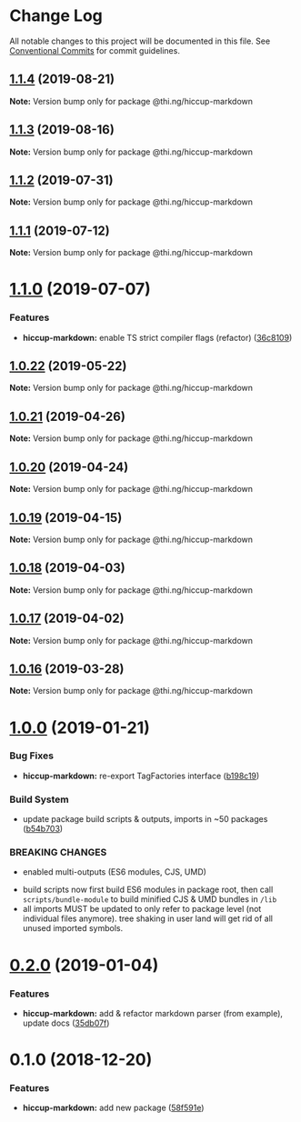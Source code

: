# Change Log

All notable changes to this project will be documented in this file.
See [Conventional Commits](https://conventionalcommits.org) for commit guidelines.

## [1.1.4](https://github.com/thi-ng/umbrella/compare/@thi.ng/hiccup-markdown@1.1.3...@thi.ng/hiccup-markdown@1.1.4) (2019-08-21)

**Note:** Version bump only for package @thi.ng/hiccup-markdown





## [1.1.3](https://github.com/thi-ng/umbrella/compare/@thi.ng/hiccup-markdown@1.1.2...@thi.ng/hiccup-markdown@1.1.3) (2019-08-16)

**Note:** Version bump only for package @thi.ng/hiccup-markdown





## [1.1.2](https://github.com/thi-ng/umbrella/compare/@thi.ng/hiccup-markdown@1.1.1...@thi.ng/hiccup-markdown@1.1.2) (2019-07-31)

**Note:** Version bump only for package @thi.ng/hiccup-markdown





## [1.1.1](https://github.com/thi-ng/umbrella/compare/@thi.ng/hiccup-markdown@1.1.0...@thi.ng/hiccup-markdown@1.1.1) (2019-07-12)

**Note:** Version bump only for package @thi.ng/hiccup-markdown





# [1.1.0](https://github.com/thi-ng/umbrella/compare/@thi.ng/hiccup-markdown@1.0.22...@thi.ng/hiccup-markdown@1.1.0) (2019-07-07)


### Features

* **hiccup-markdown:** enable TS strict compiler flags (refactor) ([36c8109](https://github.com/thi-ng/umbrella/commit/36c8109))





## [1.0.22](https://github.com/thi-ng/umbrella/compare/@thi.ng/hiccup-markdown@1.0.21...@thi.ng/hiccup-markdown@1.0.22) (2019-05-22)

**Note:** Version bump only for package @thi.ng/hiccup-markdown





## [1.0.21](https://github.com/thi-ng/umbrella/compare/@thi.ng/hiccup-markdown@1.0.20...@thi.ng/hiccup-markdown@1.0.21) (2019-04-26)

**Note:** Version bump only for package @thi.ng/hiccup-markdown





## [1.0.20](https://github.com/thi-ng/umbrella/compare/@thi.ng/hiccup-markdown@1.0.19...@thi.ng/hiccup-markdown@1.0.20) (2019-04-24)

**Note:** Version bump only for package @thi.ng/hiccup-markdown





## [1.0.19](https://github.com/thi-ng/umbrella/compare/@thi.ng/hiccup-markdown@1.0.18...@thi.ng/hiccup-markdown@1.0.19) (2019-04-15)

**Note:** Version bump only for package @thi.ng/hiccup-markdown





## [1.0.18](https://github.com/thi-ng/umbrella/compare/@thi.ng/hiccup-markdown@1.0.17...@thi.ng/hiccup-markdown@1.0.18) (2019-04-03)

**Note:** Version bump only for package @thi.ng/hiccup-markdown





## [1.0.17](https://github.com/thi-ng/umbrella/compare/@thi.ng/hiccup-markdown@1.0.16...@thi.ng/hiccup-markdown@1.0.17) (2019-04-02)

**Note:** Version bump only for package @thi.ng/hiccup-markdown





## [1.0.16](https://github.com/thi-ng/umbrella/compare/@thi.ng/hiccup-markdown@1.0.15...@thi.ng/hiccup-markdown@1.0.16) (2019-03-28)

**Note:** Version bump only for package @thi.ng/hiccup-markdown







# [1.0.0](https://github.com/thi-ng/umbrella/compare/@thi.ng/hiccup-markdown@0.2.0...@thi.ng/hiccup-markdown@1.0.0) (2019-01-21)


### Bug Fixes

* **hiccup-markdown:** re-export TagFactories interface ([b198c19](https://github.com/thi-ng/umbrella/commit/b198c19))


### Build System

* update package build scripts & outputs, imports in ~50 packages ([b54b703](https://github.com/thi-ng/umbrella/commit/b54b703))


### BREAKING CHANGES

* enabled multi-outputs (ES6 modules, CJS, UMD)

- build scripts now first build ES6 modules in package root, then call
  `scripts/bundle-module` to build minified CJS & UMD bundles in `/lib`
- all imports MUST be updated to only refer to package level
  (not individual files anymore). tree shaking in user land will get rid of
  all unused imported symbols.


# [0.2.0](https://github.com/thi-ng/umbrella/compare/@thi.ng/hiccup-markdown@0.1.2...@thi.ng/hiccup-markdown@0.2.0) (2019-01-04)


### Features

* **hiccup-markdown:** add & refactor markdown parser (from example), update docs ([35db07f](https://github.com/thi-ng/umbrella/commit/35db07f))


# 0.1.0 (2018-12-20)


### Features

* **hiccup-markdown:** add new package ([58f591e](https://github.com/thi-ng/umbrella/commit/58f591e))
